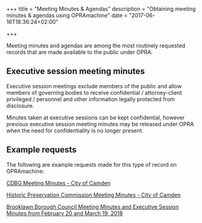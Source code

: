 +++
title = "Meeting Minutes & Agendas"
description = "Obtaining meeting minutes & agendas using OPRAmachine"
date = "2017-06-16T18:36:24+02:00"

+++

Meeting minutes and agendas are among the most routinely requested records that are made available to the public under OPRA.

## Executive session meeting minutes

Executive session meetings exclude members of the public and allow members of governing bodies to receive confidential / attorney-client privileged / personnel and other information legally protected from disclosure.

Minutes taken at executive sessions can be kept confidential, however previous executive session meeting minutes may be released under OPRA when the need for confidentiality is no longer present.

## Example requests
The following are example requests made for this type of record on OPRAmachine:

[CDBG Meeting Minutes - City of Camden](https://opramachine.com/request/cdbg_meeting_minutes_for_2016)

[Historic Preservation Commission Meeting Minutes - City of Camden](https://opramachine.com/request/meeting_minutes_for_10_27_16_his)


[Brooklawn Borough Council Meeting Minutes and Executive Session Minutes from February 20 and March 19, 2018](https://opramachine.com/request/borough_council_meeting_minutes#incoming-2695)